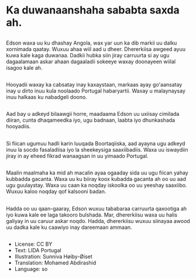 # Ka duwanaanshaha sababta saxda ah.

##
Edson waxa uu ku dhashay Angola, wax yar uun ka dib markii uu dalku xornimada qaatay. Wuxuu ahaa wiil aad u dheer. Dhererkiisa awgeed ayuu kuwa kale kaga duwanaa. Dadkii hubka siin jiray carruurta si ay ugu dagaalamaan askar ahaan dagaaladii sokeeye waxay doonayeen wiilal isagoo kale ah.

##
Hooyadii waxay ka cabsatay inay kaxaystaan, markaas ayay go'aansatay inay u dirto inuu kula noolaado Portugal habaryartii. Waxay u malaynaysay inuu halkaas ku nabadgeli doono.

##
Aad bay u adkeyd bilaawgii horre, maadaama Edson uu uxiisay cimilada diiran, cunta dhaqameedka iyo, ugu badnaan, laabta iyo dhunkashada hooyadiis.

##
Si fiican ugumuu hadli karin luuqada Boortaqiiska, aad ayayna ugu adkeyd inuu la socdo fasaladiisa iyo la sheekeysiga saaxiibadiis. Waxa uu iswaydiin jiray in ay eheed fikrad wanaagsan in uu yimaado Portugal.

##
Maalin maalmaha ka mid ah macalin ayaa ogaaday sida uu ugu fiican yahay kubbadda gacanta. Waxa uu ku biiray koox kubadda gacanta ah oo uu aad ugu guulaystay. Waxa uu caan ka noqday iskoolka oo uu yeeshay saaxiibo. Wuxuu kaloo noqday qof kalsooni badan.

##
Hadda oo uu qaan-gaaray, Edson wuxuu tababaraa carruurta qaxootiga ah iyo kuwa kale ee laga takooro bulshada. Mar, dhererkiisu waxa uu halis galiyay in uu caruur askar noqdo. Hadda, dhererkiisu wuxuu siinayaa awood uu dadka kale ku caawiyo inay dareemaan ammaan.

##
* License: CC BY
* Text: LIDA Portugal
* Illustration: Sunniva Høiby-Øiset
* Translation: Mohamed Abdirashid
* Language: so
